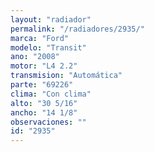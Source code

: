 ```yaml
---
layout: "radiador"
permalink: "/radiadores/2935/"
marca: "Ford"
modelo: "Transit"
ano: "2008"
motor: "L4 2.2"
transmision: "Automática"
parte: "69226"
clima: "Con clima"
alto: "30 5/16"
ancho: "14 1/8"
observaciones: ""
id: "2935"
---
```



